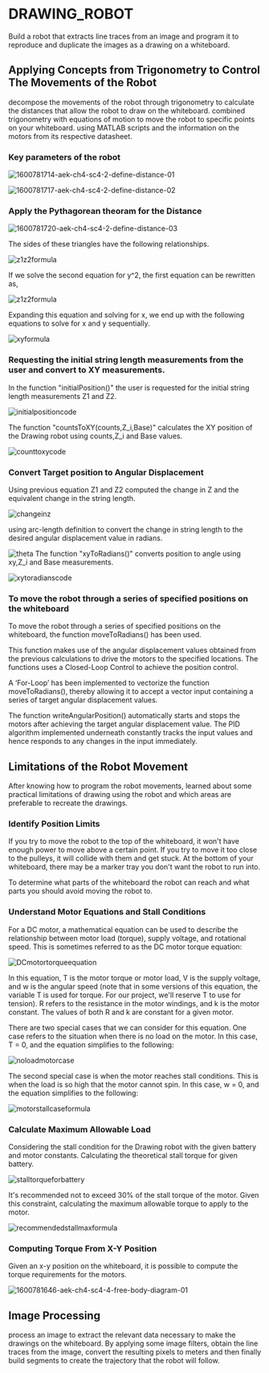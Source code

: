 # DRAWING_ROBOT

 Build a robot that extracts line traces from an image and program it to reproduce and duplicate the images as a drawing on a whiteboard.

## Applying Concepts from Trigonometry to Control The Movements of the Robot

 decompose the movements of the robot through trigonometry to calculate the distances that allow the robot to draw on the whiteboard. combined trigonometry with equations of motion to move the robot to specific points on your whiteboard. using MATLAB scripts and the information on the motors from its respective datasheet.
 
### Key parameters of the robot

![1600781714-aek-ch4-sc4-2-define-distance-01](https://user-images.githubusercontent.com/120835150/219976974-c1f803c2-5d9b-4101-959f-437f8018e150.jpg)
 
![1600781717-aek-ch4-sc4-2-define-distance-02](https://user-images.githubusercontent.com/120835150/219977172-91207024-ee42-460f-9767-39f0e8a19f4d.jpg)

### Apply the Pythagorean theoram for the Distance
![1600781720-aek-ch4-sc4-2-define-distance-03](https://user-images.githubusercontent.com/120835150/219977243-a05363d3-413f-45ab-b290-6ab16278579c.jpg)

The sides of these triangles have the following relationships.

![z1z2formula](https://user-images.githubusercontent.com/120835150/219977685-e6281abd-07eb-432e-b23a-8006e32eab63.PNG)

If we solve the second equation for y^2, the first equation can be rewritten as,

![z1z2formula](https://user-images.githubusercontent.com/120835150/219977759-386c8357-ab19-4bdd-956a-a7634923b913.PNG)

Expanding this equation and solving for x, we end up with the following equations to solve for x and y sequentially.

![xyformula](https://user-images.githubusercontent.com/120835150/219977591-9dbecc8a-928d-42c5-b2c0-7be39d1def9c.PNG)

### Requesting the initial string length measurements from the user and convert to XY measurements.
In the function "initialPosition()" the user is requested for the initial string length measurements Z1 and Z2.

![initialpositioncode](https://user-images.githubusercontent.com/120835150/220167332-600b06ca-ac3f-4dcc-9745-d14a8c46208d.PNG)

The function "countsToXY(counts,Z_i,Base)" calculates the XY position of the Drawing robot using counts,Z_i and Base values.

![counttoxycode](https://user-images.githubusercontent.com/120835150/220167667-3afdcaa2-f0f9-40a5-81bd-dd9201b2dc74.PNG)

### Convert Target position to Angular Displacement

Using previous equation Z1 and Z2 computed the change in Z and the equivalent change in the string length.

![changeinz](https://user-images.githubusercontent.com/120835150/219978265-2519a5d0-0019-43cf-bf7f-4a970163eb93.PNG)

using arc-length definition to convert the change in string length to the desired angular displacement value in radians.

![theta](https://user-images.githubusercontent.com/120835150/219978399-16e5e379-e0ba-45d4-aa4d-e5b29240579f.PNG)
The function "xyToRadians()" converts position to angle using xy,Z_i and Base measurements.

![xytoradianscode](https://user-images.githubusercontent.com/120835150/220169098-b19a9672-0080-4b77-bfb1-d3fc195496a8.PNG)
### To move the robot through a series of specified positions on the whiteboard
To move the robot through a series of specified positions on the whiteboard, the function moveToRadians() has been used.

This function makes use of the angular displacement values obtained from the previous calculations to drive the motors to the specified locations. The functions uses a Closed-Loop Control to achieve the position control.

A ‘For-Loop’ has been implemented to vectorize the function moveToRadians(), thereby allowing it to accept a vector input containing a series of target angular displacement values.

The function writeAngularPosition() automatically starts and stops the motors after achieving the target angular displacement value. The PID algorithm implemented underneath constantly tracks the input values and hence responds to any changes in the input immediately.

## Limitations of the Robot Movement

 After knowing how to program the robot movements, learned about some practical limitations of drawing using the robot and which areas are preferable to recreate the drawings.

### Identify Position Limits

If you try to move the robot to the top of the whiteboard, it won't have enough power to move above a certain point. If you try to move it too close to the pulleys, it will collide with them and get stuck. At the bottom of your whiteboard, there may be a marker tray you don't want the robot to run into.

To determine what parts of the whiteboard the robot can reach and what parts you should avoid moving the robot to.

### Understand Motor Equations and Stall Conditions
For a DC motor, a mathematical equation can be used to describe the relationship between motor load (torque), supply voltage, and rotational speed. This is sometimes referred to as the DC motor torque equation:

![DCmotortorqueequation](https://user-images.githubusercontent.com/120835150/220174909-99b03ebd-afb5-4ebb-9a28-ff3e1626dbf6.PNG)

In this equation, T is the motor torque or motor load, V is the supply voltage, and w is the angular speed (note that in some versions of this equation, the variable T is used for torque. For our project, we'll reserve T to use for tension). R refers to the resistance in the motor windings, and k is the motor constant. The values of both R and k are constant for a given motor. 

There are two special cases that we can consider for this equation. One case refers to the situation when there is no load on the motor. In this case, T = 0, and the equation simplifies to the following:

![noloadmotorcase](https://user-images.githubusercontent.com/120835150/220175700-125d9f5e-a9ab-43f7-9ca1-187b0049403f.PNG)

The second special case is when the motor reaches stall conditions. This is when the load is so high that the motor cannot spin. In this case, w = 0, and the equation simplifies to the following:

![motorstallcaseformula](https://user-images.githubusercontent.com/120835150/220175879-a979218d-9629-4aa5-bcf6-1f6ae1429867.PNG)

### Calculate Maximum Allowable Load

Considering the stall condition for the Drawing robot with the given battery and motor constants. Calculating the theoretical stall torque for given battery.

![stalltorqueforbattery](https://user-images.githubusercontent.com/120835150/220177122-a7d026c5-b363-4f0a-878a-f1e12216ee96.PNG)

It's recommended not to exceed 30% of the stall torque of the motor. Given this constraint, calculating the maximum allowable torque to apply to the motor.

![recommendedstallmaxformula](https://user-images.githubusercontent.com/120835150/220177277-c2b3af68-aaff-46e2-bd48-aaf829507866.PNG)

### Computing Torque From X-Y Position
Given an x-y position on the whiteboard, it is possible to compute the torque requirements for the motors. 

![1600781646-aek-ch4-sc4-4-free-body-diagram-01](https://user-images.githubusercontent.com/120835150/220178173-f148f4d9-c8ea-4c2c-982c-5712ef2247a7.jpg)


## Image Processing

 process an image to extract the relevant data necessary to make the drawings on the whiteboard. By applying some image filters, obtain the line traces from the image, convert the resulting pixels to meters and then finally build segments to create the trajectory that the robot will follow.
